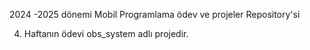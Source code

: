 2024 -2025 dönemi Mobil Programlama ödev ve projeler Repository'si

4. Haftanın ödevi obs_system adlı projedir.
